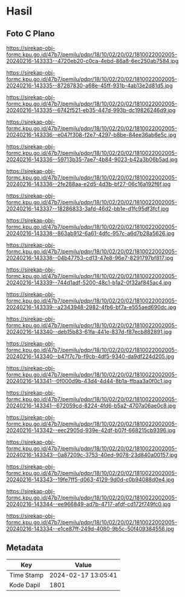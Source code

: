 # Hasil

## Foto C Plano

https://sirekap-obj-formc.kpu.go.id/47b7/pemilu/pdpr/18/10/02/20/02/1810022002005-20240216-143333--4720eb20-c0ca-4ebd-86a8-6ec250ab7584.jpg

https://sirekap-obj-formc.kpu.go.id/47b7/pemilu/pdpr/18/10/02/20/02/1810022002005-20240216-143335--87287830-a68e-45ff-931b-4ab13e2d81d5.jpg

https://sirekap-obj-formc.kpu.go.id/47b7/pemilu/pdpr/18/10/02/20/02/1810022002005-20240216-143335--6742f521-eb35-447d-993b-dc19826246d9.jpg

https://sirekap-obj-formc.kpu.go.id/47b7/pemilu/pdpr/18/10/02/20/02/1810022002005-20240216-143336--e047f308-f2e7-4297-b8be-84ee36ab6e5c.jpg

https://sirekap-obj-formc.kpu.go.id/47b7/pemilu/pdpr/18/10/02/20/02/1810022002005-20240216-143336--59713b35-7ae7-4b84-9023-b42a3b06b5ad.jpg

https://sirekap-obj-formc.kpu.go.id/47b7/pemilu/pdpr/18/10/02/20/02/1810022002005-20240216-143336--2fe288aa-e2d5-4d3b-bf27-06c16a192f6f.jpg

https://sirekap-obj-formc.kpu.go.id/47b7/pemilu/pdpr/18/10/02/20/02/1810022002005-20240216-143337--18286833-3afd-46d2-bb1e-d1fc95df3fcf.jpg

https://sirekap-obj-formc.kpu.go.id/47b7/pemilu/pdpr/18/10/02/20/02/1810022002005-20240216-143338--863ab912-6a61-4dfc-957c-a6d7b28a5626.jpg

https://sirekap-obj-formc.kpu.go.id/47b7/pemilu/pdpr/18/10/02/20/02/1810022002005-20240216-143338--04b47753-cd13-47e8-96e7-8291797bf817.jpg

https://sirekap-obj-formc.kpu.go.id/47b7/pemilu/pdpr/18/10/02/20/02/1810022002005-20240216-143339--744d1adf-5200-48c1-b1a2-0f32af845ac4.jpg

https://sirekap-obj-formc.kpu.go.id/47b7/pemilu/pdpr/18/10/02/20/02/1810022002005-20240216-143339--a2343948-2982-4fb6-bf7a-e555aed690dc.jpg

https://sirekap-obj-formc.kpu.go.id/47b7/pemilu/pdpr/18/10/02/20/02/1810022002005-20240216-143340--deb15b83-61fa-441e-837d-f87ecb882891.jpg

https://sirekap-obj-formc.kpu.go.id/47b7/pemilu/pdpr/18/10/02/20/02/1810022002005-20240216-143340--b47f7c7b-f9cb-4df5-9340-da9df224d205.jpg

https://sirekap-obj-formc.kpu.go.id/47b7/pemilu/pdpr/18/10/02/20/02/1810022002005-20240216-143341--0f000d9b-43d4-4d44-8b1a-ffbaa3a0f0c1.jpg

https://sirekap-obj-formc.kpu.go.id/47b7/pemilu/pdpr/18/10/02/20/02/1810022002005-20240216-143341--672059cd-8224-4fd6-b5a2-4707a06ae0c8.jpg

https://sirekap-obj-formc.kpu.go.id/47b7/pemilu/pdpr/18/10/02/20/02/1810022002005-20240216-143342--eec2905d-939e-42df-b07f-668215cb9396.jpg

https://sirekap-obj-formc.kpu.go.id/47b7/pemilu/pdpr/18/10/02/20/02/1810022002005-20240216-143343--0a87209c-3753-40ed-9078-23d840a00157.jpg

https://sirekap-obj-formc.kpu.go.id/47b7/pemilu/pdpr/18/10/02/20/02/1810022002005-20240216-143343--19fe7ff5-d063-4129-9d0d-c0b94088d0e4.jpg

https://sirekap-obj-formc.kpu.go.id/47b7/pemilu/pdpr/18/10/02/20/02/1810022002005-20240216-143344--ee966849-ad7b-4717-afdf-cd172f749fc0.jpg

https://sirekap-obj-formc.kpu.go.id/47b7/pemilu/pdpr/18/10/02/20/02/1810022002005-20240216-143334--e1ce87ff-249d-4080-9b5c-50f409384556.jpg


## Metadata

| Key        | Value               |
| ---------- | ------------------- |
| Time Stamp | 2024-02-17 13:05:41 |
| Kode Dapil | 1801                |



